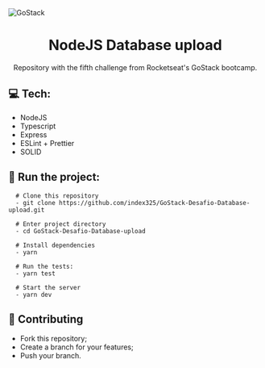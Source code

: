 <img alt="GoStack" src="https://storage.googleapis.com/golden-wind/bootcamp-gostack/header-desafios.png" />
<h1 align=center>NodeJS Database upload</h1>
<p align="center">Repository with the fifth challenge from Rocketseat's GoStack bootcamp.</p>

## :computer: Tech:
- NodeJS
- Typescript
- Express
- ESLint + Prettier
- SOLID

## :running: Run the project:
```shell
  # Clone this repository
  - git clone https://github.com/index325/GoStack-Desafio-Database-upload.git
  
  # Enter project directory
  - cd GoStack-Desafio-Database-upload
  
  # Install dependencies
  - yarn
  
  # Run the tests:
  - yarn test
  
  # Start the server
  - yarn dev
```

## :fork_and_knife: Contributing
- Fork this repository;
- Create a branch for your features;
- Push your branch.
